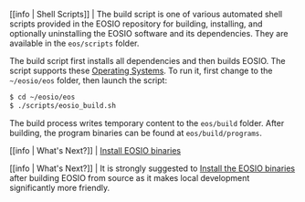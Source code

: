 
[[info | Shell Scripts]]
| The build script is one of various automated shell scripts provided in the EOSIO repository for building, installing, and optionally uninstalling the EOSIO software and its dependencies. They are available in the `eos/scripts` folder.

The build script first installs all dependencies and then builds EOSIO. The script supports these [Operating Systems](../../index.md#supported-operating-systems). To run it, first change to the `~/eosio/eos` folder, then launch the script:

```sh
$ cd ~/eosio/eos
$ ./scripts/eosio_build.sh
```

The build process writes temporary content to the `eos/build` folder. After building, the program binaries can be found at `eos/build/programs`.

[[info | What's Next?]]
| [Install EOSIO binaries](03_install-eosio-binaries.md)

[[info | What's Next?]]
| It is strongly suggested to [Install the EOSIO binaries](03_install-eosio-binaries.md) after building EOSIO from source as it makes local development significantly more friendly.
